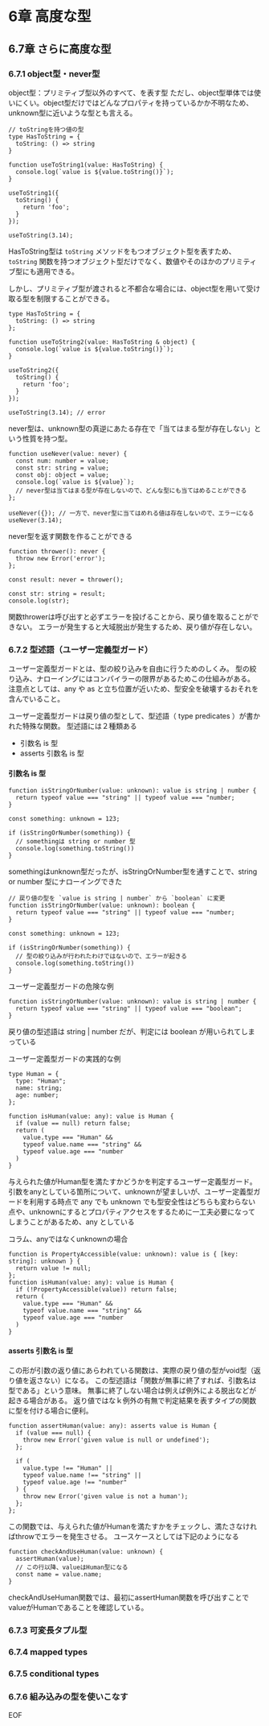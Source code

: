# 6章 高度な型
## 6.7章 さらに高度な型
### 6.7.1 object型・never型

object型：プリミティブ型以外のすべて、を表す型
ただし、object型単体では使いにくい。object型だけではどんなプロパティを持っているかか不明なため、unknown型に近いような型とも言える。

```
// toStringを持つ値の型
type HasToString = {
  toString: () => string
}

function useToString1(value: HasToString) {
  console.log(`value is ${value.toString()}`);
}

useToString1({
  toString() {
    return 'foo';
  }
});

useToString(3.14);
```

HasToString型は `toString` メソッドをもつオブジェクト型を表すため、`toString` 関数を持つオブジェクト型だけでなく、数値やそのほかのプリミティブ型にも適用できる。

しかし、プリミティブ型が渡されると不都合な場合には、object型を用いて受け取る型を制限することができる。

```
type HasToString = {
  toString: () => string
};

function useToString2(value: HasToString & object) {
  console.log(`value is ${value.toString()}`);
}

useToString2({
  toString() {
    return 'foo';
  }
});

useToString(3.14); // error
```

never型は、unknown型の真逆にあたる存在で「当てはまる型が存在しない」という性質を持つ型。

```
function useNever(value: never) {
  const num: number = value;
  const str: string = value;
  const obj: object = value;
  console.log(`value is ${value}`);
  // never型は当てはまる型が存在しないので、どんな型にも当てはめることができる
};

useNever({}); // 一方で、never型に当てはめれる値は存在しないので、エラーになる
useNever(3.14);
```

never型を返す関数を作ることができる

```
function thrower(): never {
  throw new Error('error');
};

const result: never = thrower();

const str: string = result;
console.log(str);
```

関数throwerは呼び出すと必ずエラーを投げることから、戻り値を取ることができない。
エラーが発生すると大域脱出が発生するため、戻り値が存在しない。




### 6.7.2 型述語（ユーザー定義型ガード）

ユーザー定義型ガードとは、型の絞り込みを自由に行うためのしくみ。
型の絞り込み、ナローイングにはコンパイラーの限界があるためこの仕組みがある。
注意点としては、any や as と立ち位置が近いため、型安全を破壊するおそれを含んでいること。

ユーザー定義型ガードは戻り値の型として、型述語（ type predicates ）が書かれた特殊な関数。
型述語には２種類ある
- 引数名 is 型
- asserts 引数名 is 型

#### 引数名 is 型

```
function isStringOrNumber(value: unknown): value is string | number {
  return typeof value === "string" || typeof value === "number;
}

const something: unknown = 123;

if (isStringOrNumber(something)) {
  // somethingは string or number 型
  console.log(something.toString())
}
```

somethingはunknown型だったが、isStringOrNumber型を通すことで、string or number 型にナローイングできた


```
// 戻り値の型を `value is string | number` から `boolean` に変更
function isStringOrNumber(value: unknown): boolean {
  return typeof value === "string" || typeof value === "number;
}

const something: unknown = 123;

if (isStringOrNumber(something)) {
  // 型の絞り込みが行われたわけではないので、エラーが起きる
  console.log(something.toString())
}
```

ユーザー定義型ガードの危険な例

```
function isStringOrNumber(value: unknown): value is string | number {
  return typeof value === "string" || typeof value === "boolean";
}
```

戻り値の型述語は string | number だが、判定には boolean が用いられてしまっている


ユーザー定義型ガードの実践的な例

```
type Human = {
  type: "Human";
  name: string;
  age: number;
};

function isHuman(value: any): value is Human {
  if (value == null) return false;
  return (
    value.type === "Human" &&
    typeof value.name === "string" &&
    typeof value.age === "number
  )
}
```

与えられた値がHuman型を満たすかどうかを判定するユーザー定義型ガード。
引数をanyとしている箇所について、unknownが望ましいが、ユーザー定義型ガードを利用する時点で any でも unknown でも型安全性はどちらも変わらない点や、unknownにするとプロパティアクセスをするために一工夫必要になってしまうことがあるため、any としている


コラム、anyではなくunknownの場合
```
function is PropertyAccessible(value: unknown): value is { [key: string]: unknown } {
  return value != null;
};
function isHuman(value: any): value is Human {
  if (!PropertyAccessible(value)) return false;
  return (
    value.type === "Human" &&
    typeof value.name === "string" &&
    typeof value.age === "number
  )
}
```


#### asserts 引数名 is 型

この形が引数の返り値にあらわれている関数は、実際の戻り値の型がvoid型（返り値を返さない）になる。
この型述語は「関数が無事に終了すれば、引数名は型である」という意味。
無事に終了しない場合は例えば例外による脱出などが起きる場合がある。
返り値ではなｋ例外の有無で判定結果を表すタイプの関数に型を付ける場合に便利。

```
function assertHuman(value: any): asserts value is Human {
  if (value === null) {
    throw new Error('given value is null or undefined');
  };

  if (
    value.type !== "Human" ||
    typeof value.name !== "string" ||
    typeof value.age !== "number"
  ) {
    throw new Error('given value is not a human');
  };
};
```

この関数では、与えられた値がHumanを満たすかをチェックし、満たさなければthrowでエラーを発生させる。
ユースケースとしては下記のようになる

```
function checkAndUseHuman(value: unknown) {
  assertHuman(value);
  // この行以降、valueはHuman型になる
  const name = value.name;
}
```

checkAndUseHuman関数では、最初にassertHuman関数を呼び出すことでvalueがHumanであることを確認している。




### 6.7.3 可変長タプル型
### 6.7.4 mapped types
### 6.7.5 conditional types
### 6.7.6 組み込みの型を使いこなす

EOF